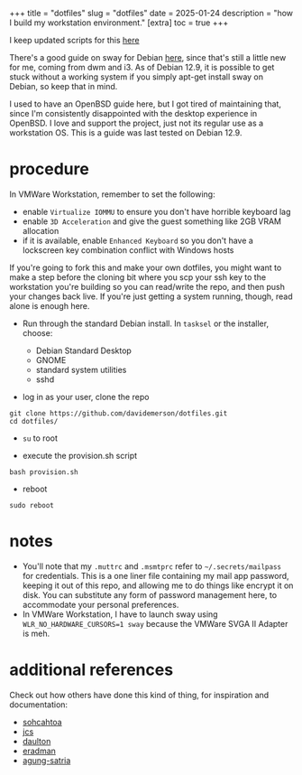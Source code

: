 +++
title = "dotfiles"
slug = "dotfiles"
date = 2025-01-24
description = "how I build my workstation environment."
[extra]
  toc = true
+++

I keep updated scripts for this [here](https://github.com/davidemerson/dotfiles.git)

There's a good guide on sway for Debian [here](https://wiki.debian.org/sway), since that's still a little new for me, coming from dwm and i3. As of Debian 12.9, it is possible to get stuck without a working system if you simply apt-get install sway on Debian, so keep that in mind.

I used to have an OpenBSD guide here, but I got tired of maintaining that, since I'm consistently disappointed with the desktop experience in OpenBSD. I love and support the project, just not its regular use as a workstation OS. This is a guide was last tested on Debian 12.9.

# procedure

In VMWare Workstation, remember to set the following:
* enable `Virtualize IOMMU` to ensure you don't have horrible keyboard lag
* enable `3D Acceleration` and give the guest something like 2GB VRAM allocation
* if it is available, enable `Enhanced Keyboard` so you don't have a lockscreen key combination conflict with Windows hosts

If you're going to fork this and make your own dotfiles, you might want to make a step before the cloning bit where you scp your ssh key to the workstation you're building so you can read/write the repo, and then push your changes back live. If you're just getting a system running, though, read alone is enough here.

* Run through the standard Debian install. In `tasksel` or the installer, choose:
  * Debian Standard Desktop
  * GNOME
  * standard system utilities
  * sshd

* log in as your user, clone the repo
```
git clone https://github.com/davidemerson/dotfiles.git
cd dotfiles/
```

* `su` to root

* execute the provision.sh script
```
bash provision.sh
```

* reboot
```
sudo reboot
```

# notes
* You'll note that my `.muttrc` and `.msmtprc` refer to `~/.secrets/mailpass` for credentials. This is a one liner file containing my mail app password, keeping it out of this repo, and allowing me to do things like encrypt it on disk. You can substitute any form of password management here, to accommodate your personal preferences.
* In VMWare Workstation, I have to launch sway using `WLR_NO_HARDWARE_CURSORS=1 sway` because the VMWare SVGA II Adapter is meh.

# additional references
Check out how others have done this kind of thing, for inspiration and documentation:
* [sohcahtoa](https://sohcahtoa.org.uk/openbsd.html)
* [jcs](https://jcs.org/2021/07/19/desktop)
* [daulton](https://daulton.ca/2018/08/openbsd-workstation/)
* [eradman](http://eradman.com/posts/openbsd-workstation.html)
* [agung-satria](https://github.com/agung-satria/debian-sway/)